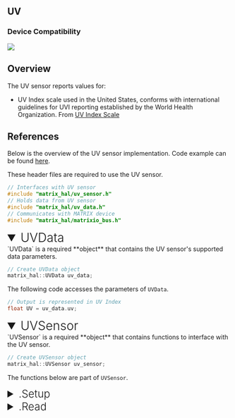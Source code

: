 <h2 style="padding-top:0">UV</h2>

### Device Compatibility
<img class="creator-compatibility-icon" src="../../img/creator-icon.svg">

## Overview

The UV sensor reports values for:

* UV Index scale used in the United States, conforms with international guidelines for UVI reporting established by the World Health Organization.  From <a href="https://www.epa.gov/sunsafety/uv-index-scale-0" target="_blank">UV Index Scale</a>

## References

Below is the overview of the UV sensor implementation. Code example can be found [here](/matrix-hal/examples/uv).

These header files are required to use the UV sensor.

```cpp
// Interfaces with UV sensor
#include "matrix_hal/uv_sensor.h"
// Holds data from UV sensor
#include "matrix_hal/uv_data.h"
// Communicates with MATRIX device
#include "matrix_hal/matrixio_bus.h"
```

<details open>
<summary style="font-size: 1.75rem; font-weight: 300;">UVData</summary>
`UVData` is a required **object** that contains the UV sensor's supported data parameters.

```cpp
// Create UVData object
matrix_hal::UVData uv_data;
```

The following code accesses the parameters of `UVData`.

```cpp
// Output is represented in UV Index
float UV = uv_data.uv;
```
</details>

<details open>
<summary style="font-size: 1.75rem; font-weight: 300;">UVSensor</summary>
`UVSensor` is a required **object** that contains functions to interface with the UV sensor.

```cpp
// Create UVSensor object
matrix_hal::UVSensor uv_sensor;
```
The functions below are part of `UVSensor`.

<details>
<summary style="font-size: 1.5rem; font-weight: 300;">.Setup</summary>
`Setup` is a **function** that takes a `MatrixIOBus` object as a parameter and sets that object as the bus to use for communicating with MATRIX device.

```cpp
// Function declaration in header file
void Setup(MatrixIOBus *bus);
```

```cpp
// Set uv_sensor to use MatrixIOBus bus
uv_sensor.Setup(&bus);
```
</details>

<details>
<summary style="font-size: 1.5rem; font-weight: 300;">.Read</summary>
`Read` is a **function** that takes a `UVData` object as a parameter and writes the current humidity sensor data into the `UVData` object.

```cpp
// Function declaration in header file
bool Read(UVData *data);
```

```cpp
// Overwrites uv_data with new data from UV sensor
uv_sensor.Read(&uv_data);
```
</details>
</details>